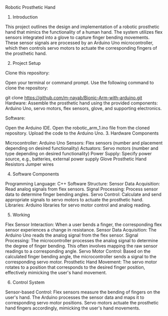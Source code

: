 Robotic Prosthetic Hand

1. Introduction

This project outlines the design and implementation of a robotic prosthetic hand that mimics the functionality of a human hand. The system utilizes flex sensors integrated into a glove to capture finger bending movements. These sensor signals are processed by an Arduino Uno microcontroller, which then controls servo motors to actuate the corresponding fingers of the prosthetic hand.

2. Project Setup

Clone this repository:

Open your terminal or command prompt.
Use the following command to clone the repository:

git clone https://github.com/m-nayab/Bionic-Arm-with-arduino.git
Hardware: Assemble the prosthetic hand using the provided components: Arduino Uno, servo motors, flex sensors, glove, and supporting electronics.

Software:

Open the Arduino IDE.
Open the robotic_arm_1.ino file from the cloned repository.
Upload the code to the Arduino Uno.
3. Hardware Components

Microcontroller: Arduino Uno
Sensors: Flex sensors (number and placement depending on desired functionality)
Actuators: Servo motors (number and type depending on desired functionality)
Power Supply: Specify power source, e.g., batteries, external power supply
Glove
Prosthetic Hand
Resistors
Jumper wires

4. Software Components

Programming Language: C++
Software Structure:
Sensor Data Acquisition: Read analog signals from flex sensors.
Signal Processing: Process sensor data to determine finger bending angles.
Servo Control: Calculate and send appropriate signals to servo motors to actuate the prosthetic hand.
Libraries: Arduino libraries for servo motor control and analog reading.

5. Working

Flex Sensor Interaction: When a user bends a finger, the corresponding flex sensor experiences a change in resistance.
Sensor Data Acquisition: The Arduino Uno reads the analog signal from the flex sensor.
Signal Processing: The microcontroller processes the analog signal to determine the degree of finger bending. This often involves mapping the raw sensor readings to a corresponding angle.
Servo Motor Control: Based on the calculated finger bending angle, the microcontroller sends a signal to the corresponding servo motor.
Prosthetic Hand Movement: The servo motor rotates to a position that corresponds to the desired finger position, effectively mimicking the user's hand movement.

6. Control System

Sensor-based Control:
Flex sensors measure the bending of fingers on the user's hand.
The Arduino processes the sensor data and maps it to corresponding servo motor positions.
Servo motors actuate the prosthetic hand fingers accordingly, mimicking the user's hand movements.
